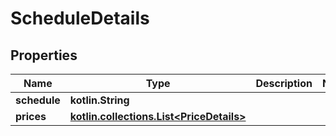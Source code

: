 
# ScheduleDetails

## Properties
Name | Type | Description | Notes
------------ | ------------- | ------------- | -------------
**schedule** | **kotlin.String** |  | 
**prices** | [**kotlin.collections.List&lt;PriceDetails&gt;**](PriceDetails.md) |  | 



